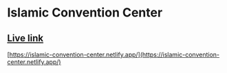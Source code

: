 # Islamic Convention Center
## [Live link](https://islamic-convention-center.netlify.app/)
[https://islamic-convention-center.netlify.app/](https://islamic-convention-center.netlify.app/)
